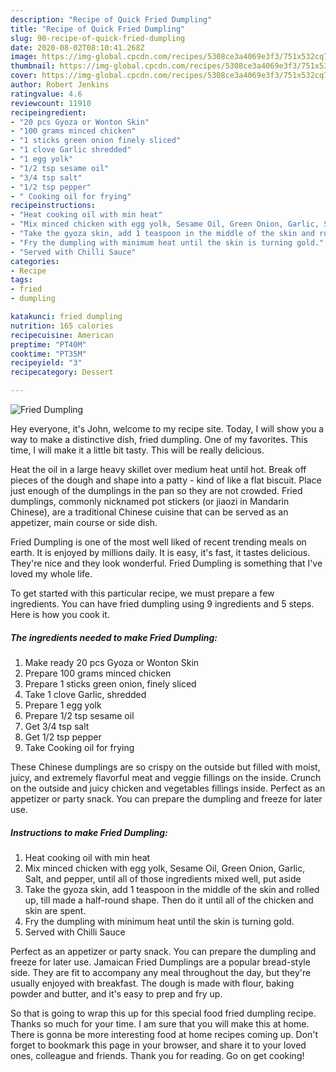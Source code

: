 ```yaml
---
description: "Recipe of Quick Fried Dumpling"
title: "Recipe of Quick Fried Dumpling"
slug: 90-recipe-of-quick-fried-dumpling
date: 2020-08-02T08:10:41.268Z
image: https://img-global.cpcdn.com/recipes/5308ce3a4069e3f3/751x532cq70/fried-dumpling-recipe-main-photo.jpg
thumbnail: https://img-global.cpcdn.com/recipes/5308ce3a4069e3f3/751x532cq70/fried-dumpling-recipe-main-photo.jpg
cover: https://img-global.cpcdn.com/recipes/5308ce3a4069e3f3/751x532cq70/fried-dumpling-recipe-main-photo.jpg
author: Robert Jenkins
ratingvalue: 4.6
reviewcount: 11910
recipeingredient:
- "20 pcs Gyoza or Wonton Skin"
- "100 grams minced chicken"
- "1 sticks green onion finely sliced"
- "1 clove Garlic shredded"
- "1 egg yolk"
- "1/2 tsp sesame oil"
- "3/4 tsp salt"
- "1/2 tsp pepper"
- " Cooking oil for frying"
recipeinstructions:
- "Heat cooking oil with min heat"
- "Mix minced chicken with egg yolk, Sesame Oil, Green Onion, Garlic, Salt, and pepper, until all of those ingredients mixed well, put aside"
- "Take the gyoza skin, add 1 teaspoon in the middle of the skin and rolled up, till made a half-round shape. Then do it until all of the chicken and skin are spent."
- "Fry the dumpling with minimum heat until the skin is turning gold."
- "Served with Chilli Sauce"
categories:
- Recipe
tags:
- fried
- dumpling

katakunci: fried dumpling 
nutrition: 165 calories
recipecuisine: American
preptime: "PT40M"
cooktime: "PT35M"
recipeyield: "3"
recipecategory: Dessert

---
```



![Fried Dumpling](https://img-global.cpcdn.com/recipes/5308ce3a4069e3f3/751x532cq70/fried-dumpling-recipe-main-photo.jpg)

Hey everyone, it's John, welcome to my recipe site. Today, I will show you a way to make a distinctive dish, fried dumpling. One of my favorites. This time, I will make it a little bit tasty. This will be really delicious.

Heat the oil in a large heavy skillet over medium heat until hot. Break off pieces of the dough and shape into a patty - kind of like a flat biscuit. Place just enough of the dumplings in the pan so they are not crowded. Fried dumplings, commonly nicknamed pot stickers (or jiaozi in Mandarin Chinese), are a traditional Chinese cuisine that can be served as an appetizer, main course or side dish.

Fried Dumpling is one of the most well liked of recent trending meals on earth. It is enjoyed by millions daily. It is easy, it's fast, it tastes delicious. They're nice and they look wonderful. Fried Dumpling is something that I've loved my whole life.


To get started with this particular recipe, we must prepare a few ingredients. You can have fried dumpling using 9 ingredients and 5 steps. Here is how you cook it.

<!--inarticleads1-->

##### The ingredients needed to make Fried Dumpling:

1. Make ready 20 pcs Gyoza or Wonton Skin
1. Prepare 100 grams minced chicken
1. Prepare 1 sticks green onion, finely sliced
1. Take 1 clove Garlic, shredded
1. Prepare 1 egg yolk
1. Prepare 1/2 tsp sesame oil
1. Get 3/4 tsp salt
1. Get 1/2 tsp pepper
1. Take  Cooking oil for frying


These Chinese dumplings are so crispy on the outside but filled with moist, juicy, and extremely flavorful meat and veggie fillings on the inside. Crunch on the outside and juicy chicken and vegetables fillings inside. Perfect as an appetizer or party snack. You can prepare the dumpling and freeze for later use. 

<!--inarticleads2-->

##### Instructions to make Fried Dumpling:

1. Heat cooking oil with min heat
1. Mix minced chicken with egg yolk, Sesame Oil, Green Onion, Garlic, Salt, and pepper, until all of those ingredients mixed well, put aside
1. Take the gyoza skin, add 1 teaspoon in the middle of the skin and rolled up, till made a half-round shape. Then do it until all of the chicken and skin are spent.
1. Fry the dumpling with minimum heat until the skin is turning gold.
1. Served with Chilli Sauce


Perfect as an appetizer or party snack. You can prepare the dumpling and freeze for later use. Jamaican Fried Dumplings are a popular bread-style side. They are fit to accompany any meal throughout the day, but they&#39;re usually enjoyed with breakfast. The dough is made with flour, baking powder and butter, and it&#39;s easy to prep and fry up. 

So that is going to wrap this up for this special food fried dumpling recipe. Thanks so much for your time. I am sure that you will make this at home. There is gonna be more interesting food at home recipes coming up. Don't forget to bookmark this page in your browser, and share it to your loved ones, colleague and friends. Thank you for reading. Go on get cooking!
